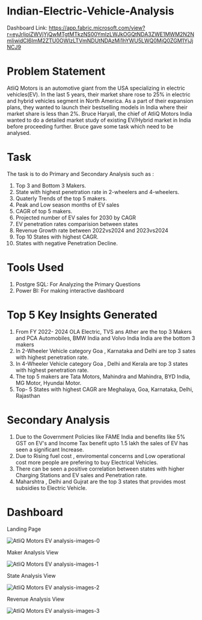 # Indian-Electric-Vehicle-Analysis

 Dashboard Link: https://app.fabric.microsoft.com/view?r=eyJrIjoiZWVjYjQwMTgtMTkzNS00YmIzLWJkOGQtNDA3ZWE1MWM2N2NmIiwidCI6ImM2ZTU0OWIzLTVmNDUtNDAzMi1hYWU5LWQ0MjQ0ZGM1YjJjNCJ9

# Problem Statement

AtliQ Motors is an automotive giant from the USA specializing in electric vehicles(EV). In the last 5 years, their market share rose to 25% in electric and hybrid vehicles segment in North America. As a part of their expansion plans, they wanted to launch their bestselling models in India where their market share is less than 2%. Bruce Haryali, the chief of AtliQ Motors India wanted to do a detailed market study of existing EV/Hybrid market in India before proceeding further. Bruce gave some task which need to be analysed.

# Task

The task is to do Primary and Secondary Analysis such as :
1. Top 3 and Bottom 3 Makers.
2. State with highest penetration rate in 2-wheelers and 4-wheelers.
3. Quaterly Trends of the top 5 makers.
4. Peak and Low season months of EV sales
5. CAGR of top 5 makers.
6. Projected number of EV sales for 2030 by CAGR
7. EV penetration rates comparision between states
8. Revenue Growth rate between 2022vs2024 and 2023vs2024
9. Top 10 States with highest CAGR.
10. States with negative Penetration Decline.

# Tools Used

1. Postgre SQL: For Analyzing the Primary Questions
2. Power BI: For making interactive dashboard

# Top 5 Key Insights Generated

1. From FY 2022- 2024 OLA Electric, TVS ans Ather are the top 3 Makers and PCA Automobiles, BMW India and Volvo India India are the bottom 3 makers
2. In 2-Wheeler Vehicle category Goa , Karnataka and Delhi are top 3 sates with highest penetration rate.
3. In 4-Wheeler Vehicle category Goa , Delhi and Kerala are top 3 states with highest penetration rate.
4. The top 5 makers are Tata Motors, Mahindra and Mahindra, BYD India, MG Motor, Hyundai Motor.
5. Top- 5 States with highest CAGR are Meghalaya, Goa, Karnataka, Delhi, Rajasthan 
    
# Secondary Analysis

1. Due to the Government Policies like FAME India and benefits like 5% GST on EV's and Income Tax benefit upto 1.5 lakh the sales of EV has seen a significant Increase.
2. Due to Rising fuel cost , enviromental concerns and Low operational cost more people are prefering to  buy Electrical Vehicles.
3. There can be seen a positive correlation between states with higher Charging Stations and EV sales and Penetration rate.
4. Maharshtra , Delhi and Gujrat are the top 3 states that provides most subsidies to Electric Vehicle.

# Dashboard

Landing Page

![AtliQ Motors EV analysis-images-0](https://github.com/user-attachments/assets/1785fe1c-8cee-4f49-9ba6-863e1f9ecf70)

Maker Analysis View

![AtliQ Motors EV analysis-images-1](https://github.com/user-attachments/assets/d7ff68d5-d409-4517-84dc-5a0371c5cb6b)

State Analysis View

![AtliQ Motors EV analysis-images-2](https://github.com/user-attachments/assets/82a48e84-e160-4e27-85c8-aeb21ea76a00)

Revenue Analysis View

![AtliQ Motors EV analysis-images-3](https://github.com/user-attachments/assets/5cd56417-f916-43d0-ba44-b5b1a1aac2bd)



